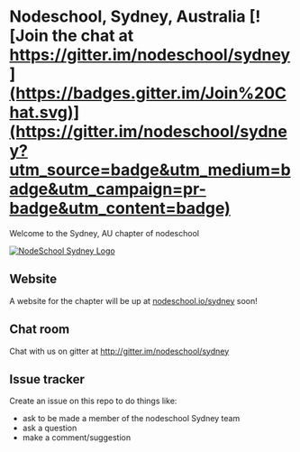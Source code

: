 Nodeschool, Sydney, Australia [![Join the chat at https://gitter.im/nodeschool/sydney](https://badges.gitter.im/Join%20Chat.svg)](https://gitter.im/nodeschool/sydney?utm_source=badge&utm_medium=badge&utm_campaign=pr-badge&utm_content=badge)
=====================================

Welcome to the Sydney, AU chapter of nodeschool

[![NodeSchool Sydney Logo](https://raw.githubusercontent.com/vitalbone/sydney/master/logo/nodeschool-sydney.svg)](http://nodeschool.io/sydney)

## Website
A website for the chapter will be up at [nodeschool.io/sydney](http://nodeschool.io/sydney) soon!

## Chat room
Chat with us on gitter at http://gitter.im/nodeschool/sydney

## Issue tracker
Create an issue on this repo to do things like:

- ask to be made a member of the nodeschool Sydney team
- ask a question
- make a comment/suggestion

